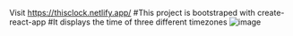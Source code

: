 Visit https://thisclock.netlify.app/
#This project is bootstraped with create-react-app
#It displays the time of three different timezones
![image](https://user-images.githubusercontent.com/40559365/118384824-ee6c0080-b626-11eb-84bf-87715aa84d68.png)
